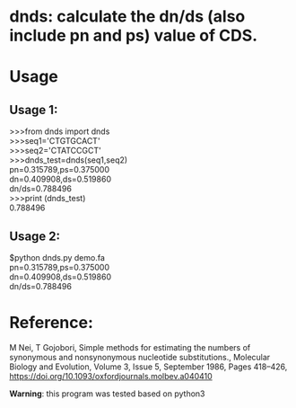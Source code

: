 

# **dnds**: calculate the dn/ds (also include pn and ps) value of CDS.  


# Usage
## Usage 1:   

\>>>from dnds import dnds   
\>>>seq1='CTGTGCACT'  
\>>>seq2='CTATCCGCT'  
\>>>dnds_test=dnds(seq1,seq2)  
pn=0.315789,ps=0.375000  
dn=0.409908,ds=0.519860  
dn/ds=0.788496  
\>>>print (dnds_test)  
0.788496  

## Usage 2:   
$python dnds.py demo.fa  
pn=0.315789,ps=0.375000  
dn=0.409908,ds=0.519860  
dn/ds=0.788496  

# Reference:  
M Nei, T Gojobori, Simple methods for estimating the numbers of synonymous and nonsynonymous nucleotide substitutions., Molecular Biology and Evolution, Volume 3, Issue 5, September 1986, Pages 418–426, https://doi.org/10.1093/oxfordjournals.molbev.a040410  


**Warning**: this program was tested based on python3

